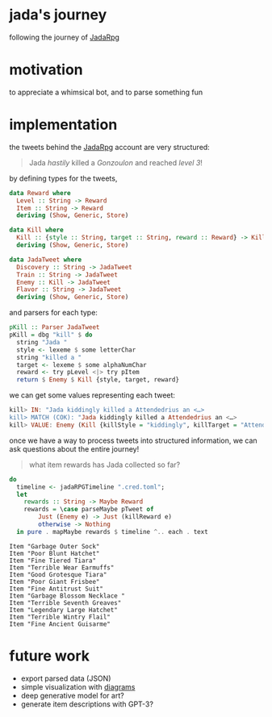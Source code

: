 # jada's journey
following the journey of [JadaRpg](https://twitter.com/JadaRpg)

# motivation
to appreciate a whimsical bot, and to parse something fun

# implementation
the tweets behind the [JadaRpg](https://twitter.com/JadaRpg) account are very structured:
> Jada *hastily* killed a *Gonzoulon* and reached *level 3*!

by defining types for the tweets,
``` haskell
data Reward where
  Level :: String -> Reward
  Item :: String -> Reward
  deriving (Show, Generic, Store)

data Kill where
  Kill :: {style :: String, target :: String, reward :: Reward} -> Kill
  deriving (Show, Generic, Store)

data JadaTweet where
  Discovery :: String -> JadaTweet
  Train :: String -> JadaTweet
  Enemy :: Kill -> JadaTweet
  Flavor :: String -> JadaTweet
  deriving (Show, Generic, Store)
```

and parsers for each type:
``` haskell
pKill :: Parser JadaTweet
pKill = dbg "kill" $ do
  string "Jada "
  style <- lexeme $ some letterChar
  string "killed a "
  target <- lexeme $ some alphaNumChar
  reward <- try pLevel <|> try pItem
  return $ Enemy $ Kill {style, target, reward}
```

we can get some values representing each tweet:
```haskell 
kill> IN: "Jada kiddingly killed a Attendedrius an <…>
kill> MATCH (COK): "Jada kiddingly killed a Attendedrius an <…>
kill> VALUE: Enemy (Kill {killStyle = "kiddingly", killTarget = "Attendedrius", killReward = Level "2"})
```

once we have a way to process tweets into structured information, we can ask questions about the entire journey!

> what item rewards has Jada collected so far?

``` haskell
do
  timeline <- jadaRPGTimeline ".cred.toml";
  let 
    rewards :: String -> Maybe Reward
    rewards = \case parseMaybe pTweet of
        Just (Enemy e) -> Just (killReward e)
        otherwise -> Nothing
  in pure . mapMaybe rewards $ timeline ^.. each . text
```

``` text
Item "Garbage Outer Sock"
Item "Poor Blunt Hatchet"
Item "Fine Tiered Tiara"
Item "Terrible Wear Earmuffs"
Item "Good Grotesque Tiara"
Item "Poor Giant Frisbee"
Item "Fine Antitrust Suit"
Item "Garbage Blossom Necklace "
Item "Terrible Seventh Greaves"
Item "Legendary Large Hatchet"
Item "Terrible Wintry Flail"
Item "Fine Ancient Guisarme"
```

# future work
* export parsed data (JSON)
* simple visualization with [diagrams](https://diagrams.github.io/)
* deep generative model for art?
* generate item descriptions with GPT-3?
